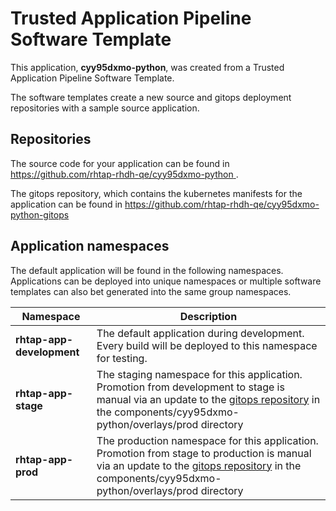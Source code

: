 # Trusted Application Pipeline Software Template

This application, **cyy95dxmo-python**, was created from a Trusted Application Pipeline Software Template.

The software templates create a new source and gitops deployment repositories with a sample source application. 

## Repositories

The source code for your application can be found in [https://github.com/rhtap-rhdh-qe/cyy95dxmo-python ](https://github.com/rhtap-rhdh-qe/cyy95dxmo-python ).
 
The gitops repository, which contains the kubernetes manifests for the application can be found in 
[https://github.com/rhtap-rhdh-qe/cyy95dxmo-python-gitops ](https://github.com/rhtap-rhdh-qe/cyy95dxmo-python-gitops ) 

## Application namespaces 

The default application will be found in the following namespaces. Applications can be deployed into unique namespaces or multiple software templates can also bet generated into the same group namespaces.  

|  Namespace   |  Description   |  
| -------- | -------- |   
| **rhtap-app-development** | The default application during development. Every build will be deployed to this namespace for testing. | 
| **rhtap-app-stage** | The staging namespace for this application. Promotion from development to stage is manual via an update to the [gitops repository](https://github.com/rhtap-rhdh-qe/cyy95dxmo-python-gitops ) in the components/cyy95dxmo-python/overlays/prod directory |  
| **rhtap-app-prod** | The production namespace for this application. Promotion from stage to production is manual via an update to the [gitops repository](https://github.com/rhtap-rhdh-qe/cyy95dxmo-python-gitops ) in the components/cyy95dxmo-python/overlays/prod directory | 